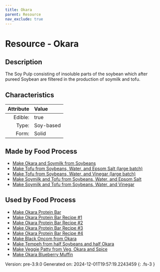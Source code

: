```yaml
---
title: Okara
parent: Resource
nav_exclude: true
---
```

# Resource - Okara

## Description
The Soy Pulp consisting of insoluble parts of the soybean which&#10;&#9;&#9; after pureed Soybean are filtered in the production of soymilk and tofu.

## Characteristics

| Attribute      | Value |
|--------:|:------|
|Edible:|true|
|Type:|Soy-based|
|Form:|Solid|
 



## Made by Food Process

- [Make Okara and Soymilk from Soybeans](../food/make-okara-and-soymilk-from-soybeans.html)
- [Make Tofu from Soybeans, Water, and Epsom Salt (large batch)](../food/make-tofu-from-soybeans--water--and-epsom-salt--large-batch-.html)
- [Make Tofu from Soybeans, Water, and Vinegar (large batch)](../food/make-tofu-from-soybeans--water--and-vinegar--large-batch-.html)
- [Make Soymilk and Tofu from Soybeans, Water, and Epsom Salt](../food/make-soymilk-and-tofu-from-soybeans--water--and-epsom-salt.html)
- [Make Soymilk and Tofu from Soybeans, Water, and Vinegar](../food/make-soymilk-and-tofu-from-soybeans--water--and-vinegar.html)

    
## Used by Food Process

- [Make Okara Protein Bar](../food/make-okara-protein-bar.html)
- [Make Okara Protein Bar Recipe #1](../food/make-okara-protein-bar-recipe--1.html)
- [Make Okara Protein Bar Recipe #2](../food/make-okara-protein-bar-recipe--2.html)
- [Make Okara Protein Bar Recipe #3](../food/make-okara-protein-bar-recipe--3.html)
- [Make Okara Protein Bar Recipe #4](../food/make-okara-protein-bar-recipe--4.html)
- [Make Black Oncom from Okara](../food/make-black-oncom-from-okara.html)
- [Make Tempeh from half Soybeans and half Okara](../food/make-tempeh-from-half-soybeans-and-half-okara.html)
- [Make Veggie Patty from Veg, Okara and Spice](../food/make-veggie-patty-from-veg--okara-and-spice.html)
- [Make Okara Blueberry Muffin](../food/make-okara-blueberry-muffin.html)


Version: pre-3.9.0 Generated on: 2024-12-01T19:57:19.2243459
{: .fs-3 }
